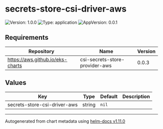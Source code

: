 # secrets-store-csi-driver-aws

![Version: 1.0.0](https://img.shields.io/badge/Version-1.0.0-informational?style=flat-square) ![Type: application](https://img.shields.io/badge/Type-application-informational?style=flat-square) ![AppVersion: 0.0.1](https://img.shields.io/badge/AppVersion-0.0.1-informational?style=flat-square)

## Requirements

| Repository                       | Name                           | Version |
| -------------------------------- | ------------------------------ | ------- |
| https://aws.github.io/eks-charts | csi-secrets-store-provider-aws | 0.0.3   |

## Values

| Key                          | Type   | Default | Description |
| ---------------------------- | ------ | ------- | ----------- |
| secrets-store-csi-driver-aws | string | `nil`   |             |

---

Autogenerated from chart metadata using [helm-docs v1.11.0](https://github.com/norwoodj/helm-docs/releases/v1.11.0)

